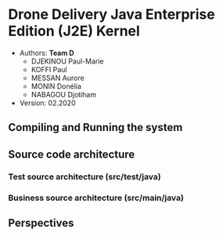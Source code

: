 # Drone Delivery Java Enterprise Edition (J2E) Kernel

  * Authors: **Team D**
    * DJEKINOU Paul-Marie
    * KOFFI Paul
    * MESSAN Aurore
    * MONIN Donélia
    * NABAGOU Djotiham
  * Version: 02.2020
  
## Compiling and Running the system

## Source code architecture

### Test source architecture (src/test/java)

### Business source architecture (src/main/java)

## Perspectives  